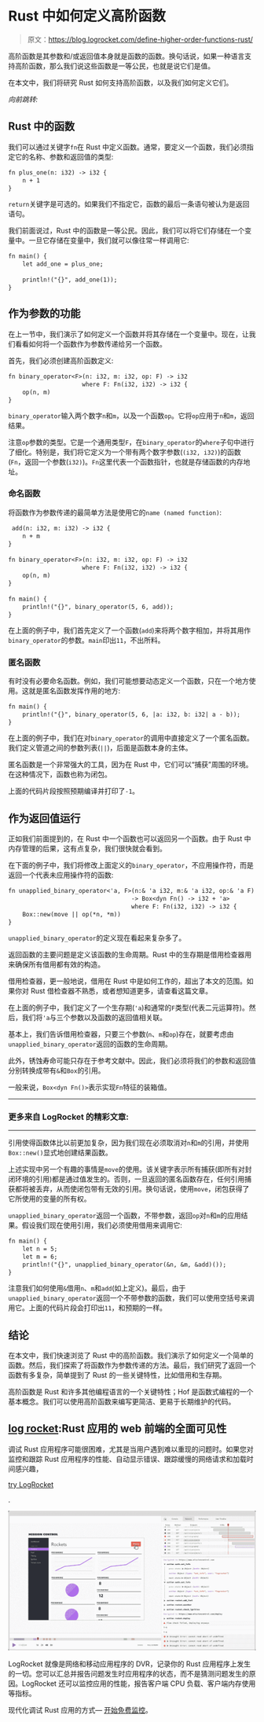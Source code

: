 # Rust 中如何定义高阶函数

> 原文：<https://blog.logrocket.com/define-higher-order-functions-rust/>

高阶函数是其参数和/或返回值本身就是函数的函数。换句话说，如果一种语言支持高阶函数，那么我们说这些函数是一等公民，也就是说它们是值。

在本文中，我们将研究 Rust 如何支持高阶函数，以及我们如何定义它们。

*向前跳转:*

## Rust 中的函数

我们可以通过关键字`fn`在 Rust 中定义函数。通常，要定义一个函数，我们必须指定它的名称、参数和返回值的类型:

```
fn plus_one(n: i32) -> i32 {
    n + 1
}
```

`return`关键字是可选的。如果我们不指定它，函数的最后一条语句被认为是返回语句。

我们前面说过，Rust 中的函数是一等公民。因此，我们可以将它们存储在一个变量中。一旦它存储在变量中，我们就可以像往常一样调用它:

```
fn main() {
    let add_one = plus_one;

    println!("{}", add_one(1));
}
```

## 作为参数的功能

在上一节中，我们演示了如何定义一个函数并将其存储在一个变量中。现在，让我们看看如何将一个函数作为参数传递给另一个函数。

首先，我们必须创建高阶函数定义:

```
fn binary_operator<F>(n: i32, m: i32, op: F) -> i32 
                     where F: Fn(i32, i32) -> i32 {
    op(n, m)
}
```

`binary_operator`输入两个数字`n`和`m`，以及一个函数`op`。它将`op`应用于`n`和`m`，返回结果。

注意`op`参数的类型。它是一个通用类型`F`，在`binary_operator`的`where`子句中进行了细化。特别是，我们将它定义为一个带有两个数字参数(`(i32, i32)`)的函数(`Fn`，返回一个参数(`i32)`)。`Fn`这里代表一个函数指针，也就是存储函数的内存地址。

### 命名函数

将函数作为参数传递的最简单方法是使用它的`name (named function)`:

```
 add(n: i32, m: i32) -> i32 {
    n + m
}

fn binary_operator<F>(n: i32, m: i32, op: F) -> i32 
                     where F: Fn(i32, i32) -> i32 {
    op(n, m)
}

fn main() {
    println!("{}", binary_operator(5, 6, add));
}
```

在上面的例子中，我们首先定义了一个函数(`add`)来将两个数字相加，并将其用作`binary_operator`的参数。`main`印出`11`，不出所料。

### 匿名函数

有时没有必要命名函数。例如，我们可能想要动态定义一个函数，只在一个地方使用。这就是匿名函数发挥作用的地方:

```
fn main() {
    println!("{}", binary_operator(5, 6, |a: i32, b: i32| a - b));
}
```

在上面的例子中，我们在对`binary_operator`的调用中直接定义了一个匿名函数。我们定义管道之间的参数列表(`||`)，后面是函数本身的主体。

匿名函数是一个非常强大的工具，因为在 Rust 中，它们可以“捕获”周围的环境。在这种情况下，函数也称为闭包。

上面的代码片段按照预期编译并打印了`-1`。

## 作为返回值运行

正如我们前面提到的，在 Rust 中一个函数也可以返回另一个函数。由于 Rust 中内存管理的后果，这有点复杂，我们很快就会看到。

在下面的例子中，我们将修改上面定义的`binary_operator`，不应用操作符，而是返回一个代表未应用操作符的函数:

```
fn unapplied_binary_operator<'a, F>(n:& 'a i32, m:& 'a i32, op:& 'a F) 
                                   -> Box<dyn Fn() -> i32 + 'a>
                                   where F: Fn(i32, i32) -> i32 {
    Box::new(move || op(*n, *m))
}
```

`unapplied_binary_operator`的定义现在看起来复杂多了。

返回函数的主要问题是定义该函数的生命周期。Rust 中的生存期是借用检查器用来确保所有借用都有效的构造。

借用检查器，更一般地说，借用在 Rust 中是如何工作的，超出了本文的范围。如果你对 Rust 借检查器不熟悉，或者想知道更多，请查看这篇文章。

在上面的例子中，我们定义了一个生存期(`'a`)和通常的`F`类型(代表二元运算符)。然后，我们将`'a`与三个参数以及函数的返回值相关联。

基本上，我们告诉借用检查器，只要三个参数(`n`、`m`和`op`)存在，就要考虑由`unapplied_binary_operator`返回的函数的生命周期。

此外，锈蚀寿命可能只存在于参考文献中。因此，我们必须将我们的参数和返回值分别转换成带有`&`和`Box`的引用。

一般来说，`Box<dyn Fn()>`表示实现`Fn`特征的装箱值。

* * *

### 更多来自 LogRocket 的精彩文章:

* * *

引用使得函数体比以前更加复杂，因为我们现在必须取消对`n`和`m`的引用，并使用`Box::new()`显式地创建结果函数。

上述实现中另一个有趣的事情是`move`的使用。该关键字表示所有捕获(即所有对封闭环境的引用)都是通过值发生的。否则，一旦返回的匿名函数存在，任何引用捕获都将被丢弃，从而使闭包带有无效的引用。换句话说，使用`move`，闭包获得了它所使用的变量的所有权。

`unapplied_binary_operator`返回一个函数，不带参数，返回`op`对`n`和`m`的应用结果。假设我们现在使用引用，我们必须使用借用来调用它:

```
fn main() {
    let n = 5;
    let m = 6;
    println!("{}", unapplied_binary_operator(&n, &m, &add)());
}
```

注意我们如何使用`&`借用`n`、`m`和`add`(如上定义)。最后，由于`unapplied_binary_operator`返回一个不带参数的函数，我们可以使用空括号来调用它。上面的代码片段会打印出`11`，和预期的一样。

## 结论

在本文中，我们快速浏览了 Rust 中的高阶函数。我们演示了如何定义一个简单的函数。然后，我们探索了将函数作为参数传递的方法。最后，我们研究了返回一个函数有多复杂，简单提到了 Rust 的一些关键特性，比如借用和生存期。

高阶函数是 Rust 和许多其他编程语言的一个关键特性；Hof 是函数式编程的一个基本概念。我们可以使用高阶函数来编写更简洁、更易于长期维护的代码。

## [log rocket](https://lp.logrocket.com/blg/rust-signup):Rust 应用的 web 前端的全面可见性

调试 Rust 应用程序可能很困难，尤其是当用户遇到难以重现的问题时。如果您对监控和跟踪 Rust 应用程序的性能、自动显示错误、跟踪缓慢的网络请求和加载时间感兴趣，

[try LogRocket](https://lp.logrocket.com/blg/rust-signup)

.

[![LogRocket Dashboard Free Trial Banner](img/d6f5a5dd739296c1dd7aab3d5e77eeb9.png)](https://lp.logrocket.com/blg/rust-signup)

LogRocket 就像是网络和移动应用程序的 DVR，记录你的 Rust 应用程序上发生的一切。您可以汇总并报告问题发生时应用程序的状态，而不是猜测问题发生的原因。LogRocket 还可以监控应用的性能，报告客户端 CPU 负载、客户端内存使用等指标。

现代化调试 Rust 应用的方式— [开始免费监控](https://lp.logrocket.com/blg/rust-signup)。
